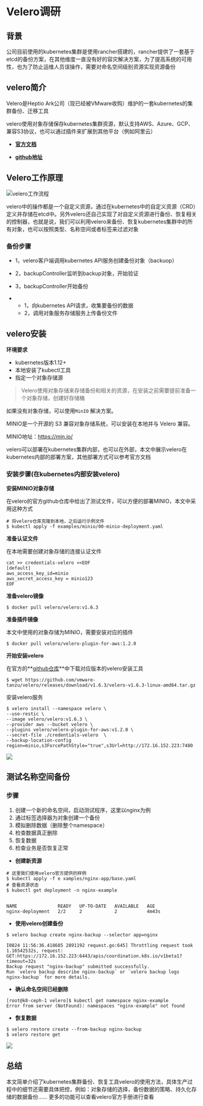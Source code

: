 # **Velero调研**



## **背景**

公司目前使用的kubernetes集群是使用rancher搭建的，rancher提供了一套基于etcd的备份方案，在其他维度一直没有好的容灾解决方案，为了提高系统的可用性，也为了防止运维人员误操作，需要对命名空间级别资源实现资源备份



## **velero简介**

Velero是Heptio Ark公司（现已经被VMware收购）维护的一套kubernetes的集群备份、迁移工具


velero使用对象存储保存kubernetes集群资源，默认支持AWS、Azure、GCP、兼容S3协议，也可以通过插件来扩展到其他平台（例如阿里云）

* **[官方文档](https://velero.io/docs/v1.6/)**

* **[github地址](https://github.com/vmware-tanzu/velero)**



## **Velero工作原理**


![velero工作流程](https://gitee.com/animezjy/PicGo_img/raw/master/images/20210826232248.png)

velero中的操作都是一个自定义资源，通过在kubernetes中的自定义资源（CRD）定义并存储在etcd中。另外velero还自己实现了对自定义资源进行备份、恢复相关的控制器，也就是说，我们可以利用velero来备份、恢复kubernetes集群中的所有对象，也可以按照类型、名称空间或者标签来过滤对象



### 备份步骤

- 1，velero客户端调用kubernetes API服务创建备份对象（backuop）
- 2，backupController监听到backup对象，开始验证
- 3，backupController开始备份

- - 1，向kubernetes API请求，收集要备份的数据
  - 2，调用对象服务存储服务上传备份文件		





## velero安装

**环境要求**

- kubernetes版本1.12+
- 本地安装了kubectl工具
- 指定一个对象存储源

> Velero使用对象存储来存储备份和相关的资源，在安装之前需要提前准备一个对象存储，创建好存储桶

 如果没有对象存储，可以使用`MinIO` 解决方案。   

MINIO是一个开源的 S3 兼容对象存储系统，可以安装在本地并与 Velero 兼容。

MINIO地址：https://min.io/

velero可以部署在kubernetes集群内部，也可以在外部，本文中展示velero在kubernetes内部的部署方案，其他部署方式可以参考官方文档	



### 安装步骤(在kubernetes内部安装velero)



**安装MINIO对象存储**

在velero的官方github仓库中给出了测试文件，可以方便的部署MINIO，本文中采用这种方式

```
# 将velero仓库克隆到本地，之后运行示例文件
$ kubectl apply -f examples/minio/00-minio-deployment.yaml
```

**准备认证文件**

在本地需要创建对象存储的连接认证文件

```shell
cat >> credentials-velero <<EOF
[default]
aws_access_key_id=minio
aws_secret_access_key = minio123
EOF
```

**准备velero镜像**

```shell
$ docker pull velero/velero:v1.6.3
```

**准备插件镜像**

本文中使用的对象存储为MINIO，需要安装对应的插件

```shell
$ docker pull velero/velero-plugin-for-aws:1.2.0
```



**开始安装velero**

在官方的**[github仓库](https://github.com/vmware-tanzu/velero/releases)**中下载对应版本的velero安装工具

```shell
$ wget https://github.com/vmware-tanzu/velero/releases/download/v1.6.3/velero-v1.6.3-linux-amd64.tar.gz
```

安装velero服务

```shell
$ velero install --namespace velero \
--use-restic \
--image velero/velero:v1.6.3 \
--provider aws --bucket velero \
--plugins velero/velero-plugin-for-aws:v1.2.0 \
--secret-file ./credentials-velero  \
--backup-location-config region=minio,s3ForcePathStyle="true",s3Url=http://172.16.152.223:7480
```

![](https://gitee.com/animezjy/PicGo_img/raw/master/images/20210826232448.png)

 

## **测试名称空间备份**



### **步骤**

1. 创建一个新的命名空间，启动测试程序，这里以nginx为例
2. 通过标签选择器为对象创建一个备份
3. 模拟删除数据（删除整个namespace）
4. 检查数据真正删除
5. 恢复数据
6. 检查业务是否恢复正常



* **创建新资源**

```shell
# 这里我们使用velero官方提供的样例
$ kubectl apply -f e xamples/nginx-app/base.yaml
# 查看资源状态
$ kubectl get deployment -n nginx-example


NAME               READY   UP-TO-DATE   AVAILABLE   AGE
nginx-deployment   2/2     2            2           4m43s
```

- **使用velero创建备份**

```shell
$ velero backup create nginx-backup --selector app=nginx

I0824 11:56:36.418685 2891192 request.go:645] Throttling request took 1.16542532s, request: GET:https://172.16.152.223:6443/apis/coordination.k8s.io/v1beta1?timeout=32s
Backup request "nginx-backup" submitted successfully.
Run `velero backup describe nginx-backup` or `velero backup logs nginx-backup` for more details.
```

- **确认命名空间已经删除**

```shell
[root@k8-ceph-1 velero]$ kubectl get namespace nginx-example
Error from server (NotFound): namespaces "nginx-example" not found
```

- **恢复数据**

```shell
$ velero restore create --from-backup nginx-backup
$ velero restore get
```



![](https://gitee.com/animezjy/PicGo_img/raw/master/images/20210826232557.png)



## **总结**

本文简单介绍了kubernetes集群备份、恢复工具velero的使用方法，具体生产过程中的细节还需要具体把控，例如：对象存储的选择，备份数据的策略、持久化存储的数据备份...... 更多的功能可以查看velero官方手册进行查看

